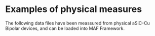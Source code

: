 # Examples of physical measures

The following data files have been meassured from physical aSiC-Cu Bipolar devices, and can be loaded into MAF Framework.

